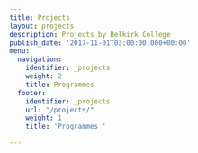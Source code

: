 ```yaml
---
title: Projects
layout: projects
description: Projects by Belkirk College
publish_date: '2017-11-01T03:00:00.000+00:00'
menu:
  navigation:
    identifier: _projects
    weight: 2
    title: Programmes
  footer:
    identifier: _projects
    url: "/projects/"
    weight: 1
    title: 'Programmes '

---
```


